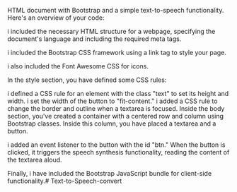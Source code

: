  HTML document with Bootstrap and a simple text-to-speech functionality. Here's an overview of your code:

i included the necessary HTML structure for a webpage, specifying the document's language and including the required meta tags.

i included the Bootstrap CSS framework using a link tag to style your page.

i also included the Font Awesome CSS for icons.

In the style section, you have defined some CSS rules:

i defined a CSS rule for an element with the class "text" to set its height and width.
i set the width of the button to "fit-content."
i added a CSS rule to change the border and outline when a textarea is focused.
Inside the body section, you've created a container with a centered row and column using Bootstrap classes. Inside this column, you have placed a textarea and a button.

i added an event listener to the button with the id "btn." When the button is clicked, it triggers the speech synthesis functionality, reading the content of the textarea aloud.

Finally, i have included the Bootstrap JavaScript bundle for client-side functionality.# Text-to-Speech-convert
